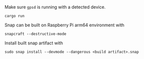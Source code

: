 
Make sure `gpsd` is running with a detected device.

    cargo run

Snap can be built on Raspberry Pi arm64 environment with

    snapcraft --destructive-mode

Install built snap artifact with

    sudo snap install --devmode --dangerous <build artifact>.snap

